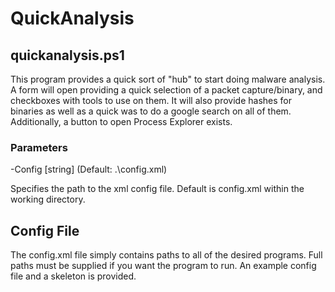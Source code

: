 # QuickAnalysis

## quickanalysis.ps1

This program provides a quick sort of "hub" to start doing malware analysis. A form will open providing a quick selection of a packet capture/binary, and checkboxes with tools to use on them. It will also provide hashes for binaries as well as a quick was to do a google search on all of them. Additionally, a button to open Process Explorer exists. 

### Parameters

-Config [string] (Default: .\config.xml)

Specifies the path to the xml config file. Default is config.xml within the working directory.

## Config File

The config.xml file simply contains paths to all of the desired programs. Full paths must be supplied if you want the program to run. An example config file and a skeleton is provided.
